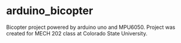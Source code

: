 # arduino_bicopter
Bicopter project powered by arduino uno and MPU6050. Project was created for MECH 202 class at Colorado State University.

